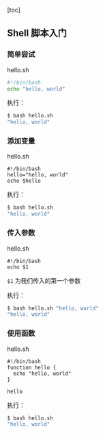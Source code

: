 [toc]



## Shell 脚本入门

### 简单尝试

hello.sh

```bash
#!/bin/bash
echo "hello, world"
```

执行：

```bash
$ bash hello.sh
"hello, world"
```

### 添加变量

hello.sh

```shell
#!/bin/bash
hello="hello, world"
echo $hello
```

执行：

```bash
$ bash hello.sh
"hello, world"
```


### 传入参数

hello.sh

```shell
#!/bin/bash
echo $1
```

`$1` 为我们传入的第一个参数

执行：

```bash
$ bash hello.sh "hello, world"
"hello, world"
```

### 使用函数

hello.sh

```shell
#!/bin/bash
function hello {
  echo "hello, world"
}

hello
```

执行：

```bash
$ bash hello.sh
"hello, world"
```


